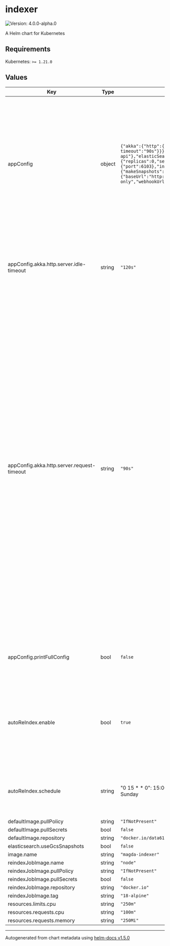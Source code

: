 # indexer

![Version: 4.0.0-alpha.0](https://img.shields.io/badge/Version-4.0.0--alpha.0-informational?style=flat-square)

A Helm chart for Kubernetes

## Requirements

Kubernetes: `>= 1.21.0`

## Values

| Key | Type | Default | Description |
|-----|------|---------|-------------|
| appConfig | object | `{"akka":{"http":{"server":{"idle-timeout":"120s","request-timeout":"90s"}}},"authApi":{"baseUrl":"http://authorization-api"},"elasticSearch":{"replicas":0,"serverUrl":"http://opensearch:9200","shards":1},"http":{"port":6103},"indexer":{"makeSnapshots":false,"readSnapshots":false},"printFullConfig":false,"registry":{"baseUrl":"http://registry-api","readOnlyBaseUrl":"http://registry-api-read-only","webhookUrl":"http://indexer/v0/registry-hook"}}` | application config. Allow to configure any application config fields. For all available configuration fields and their default values, please refer to [application.conf](https://github.com/magda-io/magda/blob/main/magda-indexer/src/main/resources/application.conf) This config field is available since v2.2.5 Previous versions' obsolete are still supported for backward compatible reason |
| appConfig.akka.http.server.idle-timeout | string | `"120s"` | The time after which an idle connection will be automatically closed. Set to `infinite` to completely disable idle connection timeouts. |
| appConfig.akka.http.server.request-timeout | string | `"90s"` | Defines the default time period within which the application has to produce an HttpResponse for any given HttpRequest it received. The timeout begins to run when the *end* of the request has been received, so even potentially long uploads can have a short timeout. Set to `infinite` to completely disable request timeout checking. Make sure this timeout is smaller than the idle-timeout, otherwise, the idle-timeout will kick in first and reset the TCP connection without a response. If this setting is not `infinite` the HTTP server layer attaches a `Timeout-Access` header to the request, which enables programmatic customization of the timeout period and timeout response for each request individually. |
| appConfig.printFullConfig | bool | `false` | whether print out full config data at application starting up for debug purpose only |
| autoReIndex.enable | bool | `true` | Whether turn on the cronjob to trigger reindex. `publisher` & `format` indices might contains obsolete records which require the triming / reindex process to be removed. |
| autoReIndex.schedule | string | "0 15 * * 0": 15:00PM UTC timezone (1:00AM in AEST Sydney timezone) on every Sunday | auto reindex cronjob schedule string. specified using unix-cron format (in UTC timezone by default). |
| defaultImage.pullPolicy | string | `"IfNotPresent"` |  |
| defaultImage.pullSecrets | bool | `false` |  |
| defaultImage.repository | string | `"docker.io/data61"` |  |
| elasticsearch.useGcsSnapshots | bool | `false` |  |
| image.name | string | `"magda-indexer"` |  |
| reindexJobImage.name | string | `"node"` |  |
| reindexJobImage.pullPolicy | string | `"IfNotPresent"` |  |
| reindexJobImage.pullSecrets | bool | `false` |  |
| reindexJobImage.repository | string | `"docker.io"` |  |
| reindexJobImage.tag | string | `"18-alpine"` |  |
| resources.limits.cpu | string | `"250m"` |  |
| resources.requests.cpu | string | `"100m"` |  |
| resources.requests.memory | string | `"250Mi"` |  |

----------------------------------------------
Autogenerated from chart metadata using [helm-docs v1.5.0](https://github.com/norwoodj/helm-docs/releases/v1.5.0)

